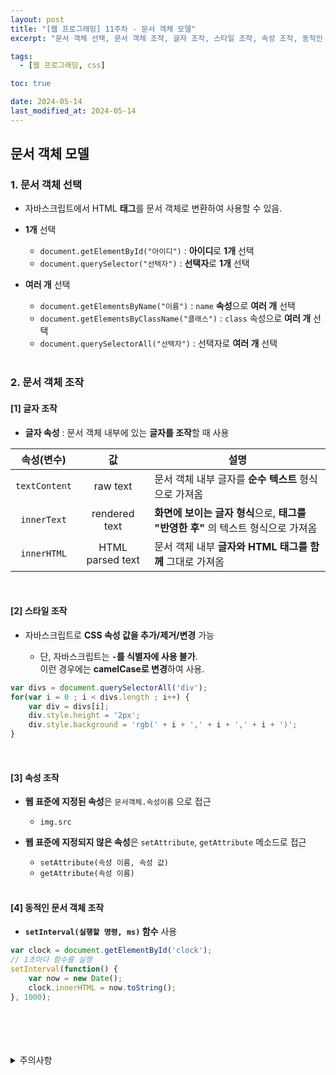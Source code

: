 ```yaml
---
layout: post
title: "[웹 프로그래밍] 11주차 - 문서 객체 모델"
excerpt: "문서 객체 선택, 문서 객체 조작, 글자 조작, 스타일 조작, 속성 조작, 동적인 문서 객체 조작"

tags:
  - [웹 프로그래밍, css]

toc: true

date: 2024-05-14
last_modified_at: 2024-05-14
---
```

## 문서 객체 모델
### 1. 문서 객체 선택
- 자바스크립트에서 HTML **태그**를 문서 객체로 변환하여 사용할 수 있음.  

- **1개** 선택
  - `document.getElementById("아이디")` : **아이디**로 **1개** 선택
  - `document.querySelector("선택자")` : **선택자**로 **1개** 선택

- **여러 개** 선택
  - `document.getElementsByName("이름")` : `name` **속성**으로 **여러 개** 선택  
  - `document.getElementsByClassName("클래스")` : `class` 속성으로 **여러 개** 선택
  - `document.querySelectorAll("선택자")` : 선택자로 **여러 개** 선택  

  <br>

### 2. 문서 객체 조작
#### [1] 글자 조작
- **글자 속성** : 문서 객체 내부에 있는 **글자를 조작**할 때 사용  

|속성(변수)|값|설명|
|:---:|:---:|---|
|`textContent`|raw text|문서 객체 내부 글자를 **순수 텍스트** 형식으로 가져옴|
|`innerText`|rendered text|**화면에 보이는 글자 형식**으로, **태그를 "반영한 후"** 의 텍스트 형식으로 가져옴|
|`innerHTML`|HTML parsed text|문서 객체 내부 **글자와 HTML 태그를 함께** 그대로 가져옴|  

<br>

#### [2] 스타일 조작
- 자바스크립트로 **CSS 속성 값을 추가/제거/변경** 가능

  - 단, 자바스크립트는 **`-`를 식별자에 사용 불가**.  
  이런 경우에는 **camelCase로 변경**하여 사용.  

```js
var divs = document.querySelectorAll('div');
for(var i = 0 ; i < divs.length ; i++) {
    var div = divs[i];
    div.style.height = '2px';
    div.style.background = 'rgb(' + i + ',' + i + ',' + i + ')';
}
```  

<br>

#### [3] 속성 조작
- **웹 표준에 지정된 속성**은 `문서객체.속성이름` 으로 접근  
  - `img.src`
- **웹 표준에 지정되지 않은 속성**은 `setAttribute`, `getAttribute` 메소드로 접근  
  - `setAttribute(속성 이름, 속성 값)`
  - `getAttribute(속성 이름)`  

  <br>

#### [4] 동적인 문서 객체 조작
- **`setInterval(실행할 명령, ms)` 함수** 사용  

```js
var clock = document.getElementById('clock');
// 1초마다 함수를 실행
setInterval(function() {
    var now = new Date();
    clock.innerHTML = now.toString();
}, 1000);
```

<br>
<br>
<br>
<br>
<details>
<summary>주의사항</summary>
<div markdown="1">

이 포스팅은 강원대학교 김아욱 교수님의 웹 프로그래밍 수업을 들으며 내용을 정리 한 것입니다.  
수업 내용에 대한 저작권은 교수님께 있으니,  
다른 곳으로의 무분별한 내용 복사를 자제해 주세요.

</div>
</details> 